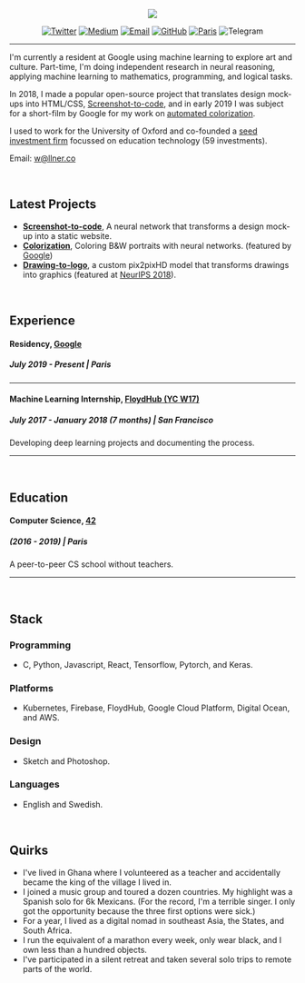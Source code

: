 
<p align="center"><img src="header.png"></p>

<p align="center">
  <a href="https://twitter.com/emilwallner"><img src="https://img.shields.io/badge/Twitter-8952-34A1F2.svg" alt="Twitter"></a>
  <a href="https://medium.com/@emilwallner"><img src="https://img.shields.io/badge/Medium-4256-71EF8E.svg" alt="Medium"></a>
  <a href="mailto:w@llner.co"><img src="https://img.shields.io/badge/Email-w%40llner.co-red.svg" alt="Email"></a>
  <a href="https://github.com/emilwallner"><img src="https://img.shields.io/badge/GitHub-1352-000000.svg" alt="GitHub"></a>
  <a href="https://goo.gl/maps/gxHX7SRQQTL2"><img src="https://img.shields.io/badge/Location-Paris-00FFB4.svg" alt="Paris"></a>

  <img src="https://img.shields.io/badge/Telegram-%40emilwallner-%233DA6D9.svg" alt="Telegram">

</p>

---

I'm currently a resident at Google using machine learning to explore art and culture. Part-time, I'm doing independent research in neural reasoning, applying machine learning to mathematics, programming, and logical tasks. 

In 2018, I made a popular open-source project that translates design mock-ups into HTML/CSS, [Screenshot-to-code](https://github.com/emilwallner/Screenshot-to-code), and in early 2019 I was subject for a short-film by Google for my work on [automated colorization](https://www.youtube.com/watch?v=xKPk7tG2upc). 

I used to work for the University of Oxford and co-founded a [seed investment firm](http://emerge.education/) focussed on education technology (59 investments). 

Email: w@llner.co

<br/>

## Latest Projects 

- [**Screenshot-to-code**](https://github.com/emilwallner/Screenshot-to-code), A neural network that transforms a design mock-up into a static website.
- [**Colorization**](https://github.com/emilwallner/Coloring-greyscale-images), Coloring B&W portraits with neural networks. (featured by [Google](https://www.blog.google/technology/ai/creative-coder-adding-color-machine-learning/))
- [**Drawing-to-logo**](http://www.aiartonline.com/design/emil-wallner/), a custom pix2pixHD model that transforms drawings into graphics (featured at [NeurIPS 2018](http://www.aiartonline.com/design/emil-wallner/)).


<br/>

## Experience 

#### Residency, [Google](https://artsandculture.google.com/)
##### July 2019 - Present | Paris

--- 

#### Machine Learning Internship, [FloydHub (YC W17)](https://www.floydhub.com/)
##### July 2017 - January 2018 (7 months)  | San Francisco

Developing deep learning projects and documenting the process.

---

<br/>

## Education

#### Computer Science, [42](https://www.42.fr/)
##### (2016 - 2019) | Paris

A peer-to-peer CS school without teachers. 


---


<br/>

## Stack

### Programming

- C, Python, Javascript, React, Tensorflow, Pytorch, and Keras.

### Platforms

- Kubernetes, Firebase, FloydHub, Google Cloud Platform, Digital Ocean, and AWS.

### Design

- Sketch and Photoshop.

### Languages

- English and Swedish.


<br/>

## Quirks

- I've lived in Ghana where I volunteered as a teacher and accidentally became the king of the village I lived in. 
- I joined a music group and toured a dozen countries. My highlight was a Spanish solo for 6k Mexicans. (For the record, I'm a terrible singer. I only got the opportunity because the three first options were sick.)
- For a year, I lived as a digital nomad in southeast Asia, the States, and South Africa.
- I run the equivalent of a marathon every week, only wear black, and I own less than a hundred objects. 
- I've participated in a silent retreat and taken several solo trips to remote parts of the world. 

